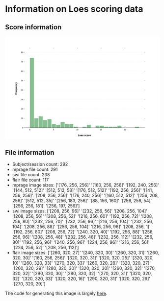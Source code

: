 # Information on Loes scoring data

## Score information

![Loes score frequency](./hist.png "Loes score frequency")

## File information

* Subject/session count: 292
* mprage file count: 291
* swi file count: 238
* flair file count: 117
* mprage image sizes: ['[176, 256, 256]' '[160, 256, 256]' '[192, 240, 256]'
 '[144, 512, 512]' '[512, 512, 58]' '[176, 512, 512]' '[192, 256, 256]'
 '[141, 256, 256]' '[208, 256, 256]' '[176, 240, 256]' '[160, 512, 512]'
 '[256, 208, 256]' '[512, 512, 35]' '[256, 183, 256]' '[88, 156, 160]'
 '[256, 256, 54]' '[256, 256, 181]' '[256, 197, 256]']
* swi image sizes: ['[208, 256, 96]' '[232, 256, 56]' '[208, 256, 104]' '[208, 256, 56]'
 '[208, 256, 52]' '[216, 256, 60]' '[192, 256, 72]' '[208, 256, 80]'
 '[232, 256, 70]' '[232, 256, 96]' '[216, 256, 104]' '[232, 256, 104]'
 '[208, 256, 88]' '[256, 256, 104]' '[216, 256, 96]' '[208, 256, 1]'
 '[192, 256, 80]' '[208, 256, 72]' '[240, 320, 40]' '[192, 256, 88]'
 '[256, 256, 96]' '[208, 256, 48]' '[232, 256, 48]' '[232, 256, 112]'
 '[232, 256, 80]' '[192, 256, 96]' '[240, 256, 96]' '[224, 256, 96]'
 '[216, 256, 56]' '[224, 256, 52]' '[208, 256, 112]']
* flair image sizes: ['[260, 320, 27]' '[240, 320, 30]' '[260, 320, 31]' '[260, 320, 30]'
 '[160, 256, 256]' '[320, 320, 31]' '[320, 320, 25]' '[320, 320, 10]'
 '[260, 320, 33]' '[270, 320, 33]' '[260, 320, 28]' '[320, 320, 27]'
 '[260, 320, 29]' '[280, 320, 30]' '[320, 320, 30]' '[260, 320, 32]'
 '[270, 320, 32]' '[290, 320, 30]' '[280, 320, 32]' '[270, 320, 31]'
 '[320, 320, 32]' '[320, 320, 33]' '[320, 320, 16]' '[290, 320, 31]'
 '[320, 320, 29]' '[270, 320, 29]']

The code for generating this image is largely [here](src/util/image_analysis.py).
